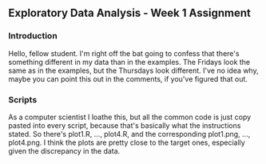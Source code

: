 ## Exploratory Data Analysis - Week 1 Assignment

### Introduction
Hello, fellow student. I'm right off the bat going to confess that there's something different in my data than in the examples. The Fridays look the same as in the examples, but the Thursdays look different. I've no idea why, maybe you can point this out in the comments, if you've figured that out.

### Scripts
As a computer scientist I loathe this, but all the common code is just copy pasted into every script, because that's basically what the instructions stated. So there's plot1.R, ..., plot4.R, and the corresponding plot1.png, ..., plot4.png. I think the plots are pretty close to the target ones, especially given the discrepancy in the data.